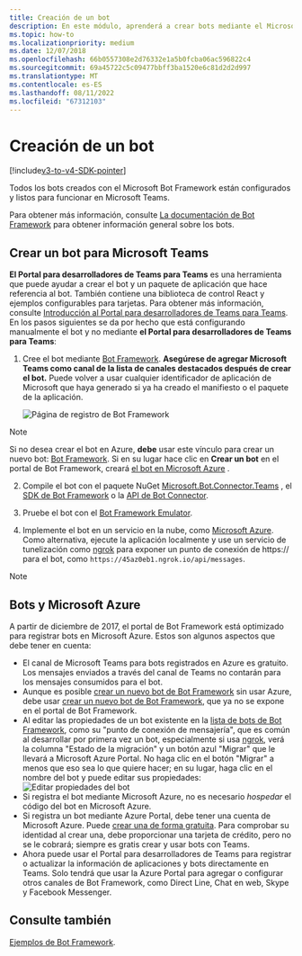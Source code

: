 ```yaml
---
title: Creación de un bot
description: En este módulo, aprenderá a crear bots mediante el Microsoft Bot Framework y listos para trabajar en Microsoft Teams.
ms.topic: how-to
ms.localizationpriority: medium
ms.date: 12/07/2018
ms.openlocfilehash: 66b0557308e2d76332e1a5b0fcba06ac596822c4
ms.sourcegitcommit: 69a45722c5c09477bbff3ba1520e6c81d2d2d997
ms.translationtype: MT
ms.contentlocale: es-ES
ms.lasthandoff: 08/11/2022
ms.locfileid: "67312103"
---
```

# <a name="create-a-bot"></a>Creación de un bot

[!include[v3-to-v4-SDK-pointer](~/includes/v3-to-v4-pointer-bots.md)]

Todos los bots creados con el Microsoft Bot Framework están configurados y listos para funcionar en Microsoft Teams.

Para obtener más información, consulte [La documentación de Bot Framework](/azure/bot-service/?view=azure-bot-service-3.0&preserve-view=true) para obtener información general sobre los bots.

## <a name="create-a-bot-for-microsoft-teams"></a>Crear un bot para Microsoft Teams

**El Portal para desarrolladores de Teams para Teams** es una herramienta que puede ayudar a crear el bot y un paquete de aplicación que hace referencia al bot. También contiene una biblioteca de control React y ejemplos configurables para tarjetas. Para obtener más información, consulte [Introducción al Portal para desarrolladores de Teams para Teams](~/concepts/build-and-test/teams-developer-portal.md). En los pasos siguientes se da por hecho que está configurando manualmente el bot y no mediante **el Portal para desarrolladores de Teams para Teams**:

1. Cree el bot mediante [Bot Framework](https://dev.botframework.com/bots/new). **Asegúrese de agregar Microsoft Teams como canal de la lista de canales destacados después de crear el bot.** Puede volver a usar cualquier identificador de aplicación de Microsoft que haya generado si ya ha creado el manifiesto o el paquete de la aplicación.

   ![Página de registro de Bot Framework](~/assets/images/bots/bfregister.png)

> [!NOTE]
> Si no desea crear el bot en Azure, **debe** usar este vínculo para crear un nuevo bot: [Bot Framework](https://dev.botframework.com/bots/new). Si en su lugar hace clic en **Crear un bot** en el portal de Bot Framework, creará [el bot en Microsoft Azure](#bots-and-microsoft-azure) .

2. Compile el bot con el paquete NuGet [Microsoft.Bot.Connector.Teams](https://www.nuget.org/packages/Microsoft.Bot.Connector.Teams) , el  [SDK de Bot Framework](https://github.com/microsoft/botframework-sdk) o la [API de Bot Connector](/bot-framework/rest-api/bot-framework-rest-connector-api-reference).

3. Pruebe el bot con el [Bot Framework Emulator](/bot-framework/debug-bots-emulator).

4. Implemente el bot en un servicio en la nube, como [Microsoft Azure](https://azure.microsoft.com/). Como alternativa, ejecute la aplicación localmente y use un servicio de tunelización como [ngrok](https://ngrok.com) para exponer un punto de conexión de https:// para el bot, como `https://45az0eb1.ngrok.io/api/messages`.

> [!NOTE]
>
> ## <a name="bots-and-microsoft-azure"></a>Bots y Microsoft Azure
>
> A partir de diciembre de 2017, el portal de Bot Framework está optimizado para registrar bots en Microsoft Azure. Estos son algunos aspectos que debe tener en cuenta:
>
> * El canal de Microsoft Teams para bots registrados en Azure es gratuito. Los mensajes enviados a través del canal de Teams no contarán para los mensajes consumidos para el bot.
> * Aunque es posible [crear un nuevo bot de Bot Framework](https://dev.botframework.com/bots/new) sin usar Azure, debe usar [crear un nuevo bot de Bot Framework](https://dev.botframework.com/bots/new), que ya no se expone en el portal de Bot Framework.
> * Al editar las propiedades de un bot existente en la [lista de bots de Bot Framework](https://dev.botframework.com/bots), como su "punto de conexión de mensajería", que es común al desarrollar por primera vez un bot, especialmente si usa [ngrok](https://ngrok.com), verá la columna "Estado de la migración" y un botón azul "Migrar" que le llevará a Microsoft Azure Portal. No haga clic en el botón "Migrar" a menos que eso sea lo que quiere hacer; en su lugar, haga clic en el nombre del bot y puede editar sus propiedades:</br>
   ![Editar propiedades del bot](~/assets/images/bots/bf-migrate-bot-to-azure.png)
> * Si registra el bot mediante Microsoft Azure, no es necesario *hospedar* el código del bot en Microsoft Azure.
> * Si registra un bot mediante Azure Portal, debe tener una cuenta de Microsoft Azure. Puede [crear una de forma gratuita](https://azure.microsoft.com/free/). Para comprobar su identidad al crear una, debe proporcionar una tarjeta de crédito, pero no se le cobrará; siempre es gratis crear y usar bots con Teams.
> * Ahora puede usar el Portal para desarrolladores de Teams para registrar o actualizar la información de aplicaciones y bots directamente en Teams. Solo tendrá que usar la Azure Portal para agregar o configurar otros canales de Bot Framework, como Direct Line, Chat en web, Skype y Facebook Messenger.

## <a name="see-also"></a>Consulte también

[Ejemplos de Bot Framework](https://github.com/Microsoft/BotBuilder-Samples/blob/master/README.md).
